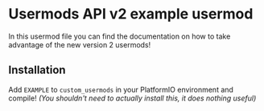 # Usermods API v2 example usermod

In this usermod file you can find the documentation on how to take advantage of the new version 2 usermods!

## Installation 

Add `EXAMPLE` to `custom_usermods` in your PlatformIO environment and compile!
_(You shouldn't need to actually install this, it does nothing useful)_


